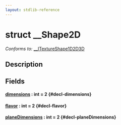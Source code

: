 ```yaml
---
layout: stdlib-reference
---
```


# struct \_\_Shape2D

*Conforms to:* [\_\_ITextureShape1D2D3D](/stdlib-reference/interfaces/itextureshape1d2d3d-0123agik/index)

## Description



## Fields

#### [dimensions](/stdlib-reference/types/shape2d-0128/dimensions) : int = 2 {#decl-dimensions}
#### [flavor](/stdlib-reference/types/shape2d-0128/flavor) : int = 2 {#decl-flavor}
#### [planeDimensions](/stdlib-reference/types/shape2d-0128/planedimensions-5) : int = 2 {#decl-planeDimensions}

